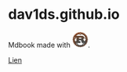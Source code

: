 # dav1ds.github.io

Mdbook made with ![alt text for screen readers](rust.png "Rust").


[Lien](https://dav1ds.github.io/)
